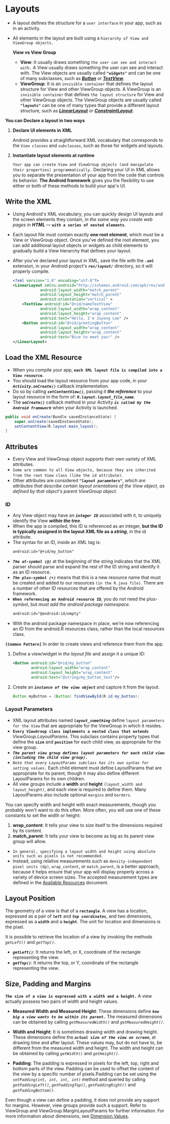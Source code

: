 # Layouts
- A layout defines the structure for a `user interface` in your app, such as in an activity. 
- All elements in the layout are built using a `hierarchy of View and ViewGroup objects.` 

     **View vs View Group**
    - **View**: It usually draws something `the user can see and interact with.` A View usually draws something the user can see and interact with. The View objects are usually called **`"widgets"`** and can be one of many subclasses, such as __*[Button](https://developer.android.com/reference/android/widget/Button)*__ or __*[TextView](https://developer.android.com/reference/android/widget/TextView)*__. 
    - **ViewGroup**: It is an `invisible container` that defines the layout structure for View and other ViewGroup objects. A ViewGroup is an `invisible container` that defines `the layout structure` for View and other ViewGroup objects. The ViewGroup objects are usually called **`"layouts"`** can be one of many types that provide a different layout structure, such as **_[LinearLayout](https://developer.android.com/reference/android/widget/LinearLayout)_** or **_[ConstraintLayout](https://developer.android.com/reference/android/support/constraint/ConstraintLayout)_**.

**You can Declare a layout in two ways**
1. **Declare UI elements in XML**

    Android provides a straightforward XML vocabulary that corresponds to the _`View classes`_ and _`subclasses`_, such as those for widgets and layouts.
2. **Instantiate layout elements at runtime** 
    
    `Your app can create View and ViewGroup objects (and manipulate their properties) programmatically.` Declaring your UI in XML allows you to separate the presentation of your app from the code that controls its behavior. **The Android framework** gives you the flexibility to use either or both of these methods to build your app's UI.

    
## Write the XML
- Using Android's XML vocabulary, you can quickly design UI layouts and the screen elements they contain, _in the same way you create web pages in **HTML**_ — **`with a series of nested elements`**. 
- Each layout file must contain exactly **one root element**, which must be a View or ViewGroup object. Once you've defined the root element, you can add additional layout objects or widgets as child elements to gradually build a View hierarchy that defines your layout.
- After you've declared your layout in XML, save the file with the **_`.xml`_** extension, in your Android project's **_`res/layout/`_** directory, so it will properly compile.

    ```xml
    <?xml version="1.0" encoding="utf-8"?>
    <LinearLayout xmlns:android="http://schemas.android.com/apk/res/android"
                android:layout_width="match_parent"
                android:layout_height="match_parent"
                android:orientation="vertical" >
        <TextView android:id="@+id/nameTextView"
                android:layout_width="wrap_content"
                android:layout_height="wrap_content"
                android:text="Hello, I'm Juyong Lee" />
        <Button android:id="@+id/greetingButton"
                android:layout_width="wrap_content"
                android:layout_height="wrap_content"
                android:text="Nice to meet you!" />
    </LinearLayout>
    ```

## Load the XML Resource
- When you compile your app, **`each XML layout file is compiled into a View resource`**. 
- You should load the layout resource from your app code, in your _**`Activity.onCreate()`**_ callback implementation. 
- Do so by calling _**`setContentView()`**_, passing it _**the reference**_ to your layout resource in the form of: _**`R.layout.layout_file_name`**_.
- The _**`onCreate()`**_ callback method in your Activity _**`is called by the Android framework`**_ when your Activity is launched.
```java
public void onCreate(Bundle savedInstanceState) {
    super.onCreate(savedInstanceState);
    setContentView(R.layout.main_layout);
}
```

## Attributes
- Every View and ViewGroup object supports their own variety of XML attributes. 
- `Some are common to all View objects, because they are inherited from the root View class (like the id attribute)`. 
- Other attributes are considered _**`"layout parameters"`**_, _which are attributes that describe certain layout orientations of the View object, as defined by that object's parent ViewGroup object._
### ID
- Any View object may have an _**`integer ID`**_ associated with it, to uniquely identify the View _**within the tree**_. 
- When the app is compiled, this ID is referenced as an integer, **but the ID is typically assigned in the layout XML file as a _string_**, in the id attribute. 
- The syntax for an ID, inside an XML tag is:
    ```xml
    android:id="@+id/my_button"
    ```
- _**`The at-symbol (@)`**_ at the beginning of the string indicates that the XML parser should parse and expand the rest of the ID string and identify it as an ID resource. 
- _**`The plus-symbol (+)`**_ means that this is a new resource name that must be created and added to our resources `(in the R.java file)`. There are a number of other ID resources that are offered by the Android framework. 
- **`When referencing an Android resource ID`**, you do not need the plus-symbol, but _must add the android package namespace._
    ```xml
    android:id="@android:id/empty"
    ```
- With the android package namespace in place, we're now referencing an ID from the android.R resources class, rather than the local resources class.

**`[Common Pattern]`** In order to create views and reference them from the app.
1. Define a view/widget in _the layout file_ and assign it a unique ID:

    ```xml
    <Button android:id="@+id/my_button"
            android:layout_width="wrap_content"
            android:layout_height="wrap_content"
            android:text="@string/my_button_text"/>
    ```

2. Create an _**`instance of the view object`**_ and capture it from the layout.
    ```java
    Button myButton = (Button) findViewById(R.id.my_button);
    ```
### Layout Parameters
- XML layout attributes named _**`layout_something`**_ define `layout parameters for the View` that are appropriate for the ViewGroup in which it resides.
- **`Every ViewGroup class implements a nested class that extends`** _ViewGroup.LayoutParams_. This subclass contains property types that define the **`size`** and **`position`** for each child view, as appropriate for the view group. 
- _**`The parent view group defines layout parameters for each child view (including the child view group).`**_
- _`Note that every LayoutParams subclass has its own syntax for setting values.`_ Each child element must define LayoutParams that are appropriate for its parent, though it may also define different LayoutParams for its own children.
- All view groups include a **width** and **height** `(layout_width and layout_height)`, and each view is required to define them. Many LayoutParams also include optional `margins` and `borders`.

You can specify width and height with exact measurements, though you probably won't want to do this often. More often, you will use one of these constants to set the width or height:

1. **wrap_content**: It tells your view to size itself to the dimensions required by its content.
2. **match_parent**: It tells your view to become as big as its parent view group will allow.
- `In general, specifying a layout width and height using absolute units such as pixels is not recommended.` 
- Instead, using relative measurements such as `density-independent pixel units (dp)`, `wrap_content`, or `match_parent`, is a better approach, because it helps ensure that your app will display properly across a variety of device screen sizes. The accepted measurement types are defined in the [Available Resources](https://developer.android.com/guide/topics/resources/available-resources#dimension) document.

## Layout Position
The geometry of a view is that of a **`rectangle`**. A view has a location, expressed as a pair of _**`left`**_ and _**`top coordinates`**_, and two dimensions, expressed as a **`width`** and a **`height`**. The unit for location and dimensions is the pixel.

It is possible to retrieve the location of a view by invoking the methods _`getLeft()`_ and _`getTop()`_. 
- **_`getLeft()`_**: It returns the left, or X, coordinate of the rectangle representing the view. 
- **_`getTop()`_**: It returns the top, or Y, coordinate of the rectangle representing the view.

## Size, Padding and Margins
**`The size of a view is expressed with a width and a height.`** A view actually possess two pairs of width and height values.

- **Measured Width and Measured Height**: These dimensions define _**`how big a view wants to be within its parent.`**_ The measured dimensions can be obtained by calling _`getMeasuredWidth()`_ and _`getMeasuredHeight()`_.
- **Width and Height**: It is sometimes drawing width and drawing height. These dimensions define the _**`actual size of the view on screen`**_, at drawing time and after layout. These values may, but do not have to, be different from the measured width and height. The width and height can be obtained by calling _`getWidth()`_ and _`getHeight()`_.

- **Padding**: The padding is expressed in pixels for the left, top, right and bottom parts of the view. Padding can be used to offset the content of the view by a specific number of pixels.Padding can be set using the _`setPadding(int, int, int, int)`_ method and queried by calling _`getPaddingLeft()`_, _`getPaddingTop()`_, _`getPaddingRight()`_ and _`getPaddingBottom()`_.

Even though a view can define a padding, it does not provide any support for margins. However, view groups provide such a support. Refer to ViewGroup and ViewGroup.MarginLayoutParams for further information. For more information about dimensions, see [Dimension Values](https://developer.android.com/guide/topics/resources/more-resources#Dimension).